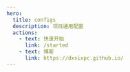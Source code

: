 ```yaml
---
hero:
  title: configs
  description: 项目通用配置
  actions:
    - text: 快速开始
      link: /started
    - text: 博客
      link: https://dxsixpc.github.io/
---
```

